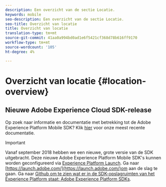 ```yaml
---
description: Een overzicht van de sectie Locatie.
keywords: mobile
seo-description: Een overzicht van de sectie Locatie.
seo-title: Overzicht van locatie
title: Overzicht van locatie
translation-type: tm+mt
source-git-commit: 41aa0a994bd0ad1e6f5421cf368d78b616ff9170
workflow-type: tm+mt
source-wordcount: '105'
ht-degree: 4%

---
```



# Overzicht van locatie {#location-overview}

## Nieuwe Adobe Experience Cloud SDK-release

Op zoek naar informatie en documentatie met betrekking tot de Adobe Experience Platform Mobile SDK? Klik [hier](https://aep-sdks.gitbook.io/docs/) voor onze meest recente documentatie.

>[!IMPORTANT]
>
>Vanaf september 2018 hebben we een nieuwe, grote versie van de SDK uitgebracht. Deze nieuwe Adobe Experience Platform Mobile SDK&#39;s kunnen worden geconfigureerd via [Experience Platform Launch](https://www.adobe.com/experience-platform/launch.html). Ga naar [https://launch.adobe.com/](https://launch.adobe.com/)om aan de slag te gaan. Ga naar [Github om te zien wat er in de SDK-opslagruimten van het Experience Platform staat: Adobe Experience Platform SDKs](https://github.com/Adobe-Marketing-Cloud/acp-sdks).
